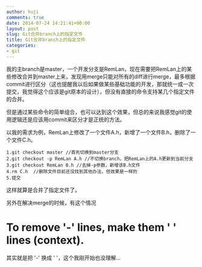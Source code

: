 ```yaml
---
author: huji
comments: true
date: 2014-07-24 14:21:41+00:00
layout: post
slug: Git合并branch上的指定文件
title: Git合并branch上的指定文件
categories:
- git
---
```

我的主branch是master，一个开发分支是RemLan，现在需要把RemLan上的某些修改合并到master上来，发现用merge只能对所有的diff进行merge，最多根据commit进行区分（这也提醒我以后如果做某些基础功能的开发，那就统一成一次提交，我觉得这个应该是git原本的设计），但没有直接的命令支持某几个指定文件的合并。

但是通过某些命令的简单组合，也可以达到这个效果，但总的来说我感觉git的使用逻辑还是应该用commit来区分才是正统的方法。

以我的需求为例，RemLan上修改了一个文件A.h，新增了一个文件B.h，删除了一个文件C.h。

	1.git checkout master //首先切换到master分支
	2.git checkout -p RemLan A.h //不切换branch，把RemLan上的A.h更新到当前分支
	3.git checkout RemLan B.h //去掉-p参数，新增该B.h文件
	4.rm C.h  //删除文件目前还没找到其他办法，但效果是一样的
	5.提交

这样就算是合并了指定文件了。

另外在解决merge的时候，有这个情况
# To remove '-' lines, make them ' ' lines (context).
其实就是把 '-' 换成 ' '，这个我刚开始也没理解...
